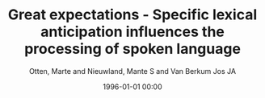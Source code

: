 ---
layout: post
title: Great expectations - Specific lexical anticipation influences the processing of spoken language

date: 1996-01-01 00:00
author: Otten, Marte and Nieuwland, Mante S and Van Berkum Jos JA
journal: BMC Neuroscience

link: https://doi.org/10.1186/1471-2202-8-89

year: 2007
---